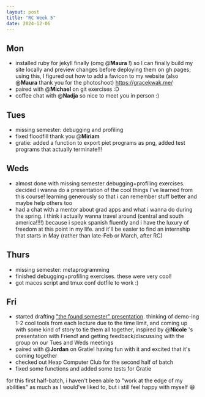 ```yaml
---
layout: post
title: "RC Week 5"
date: 2024-12-06
---
```


## Mon

- installed ruby for jekyll finally (omg @**Maura** !) so I can finally build my site locally and preview changes before deploying them on gh pages; using this, I figured out how to add a favicon to my website (also @**Maura** thank you for the photoshoot) https://gracekwak.me/
- paired with @**Michael** on git exercises :D
- coffee chat with @**Nadja** so nice to meet you in person :)

## Tues

- missing semester: debugging and profiling
- fixed floodfill thank you @**Miriam**
- gratie: added a function to export piet programs as png, added test programs that actually terminate!!!

## Weds

- almost done with missing semester debugging+profiling exercises. decided i wanna do a presentation of the cool things I've learned from this course! learning generously so that i can remember stuff better and maybe help others too
- had a chat with a mentor about grad apps and what i wanna do during the spring. i think i actually wanna travel around (central and south america!!!!) because i speak spanish fluently and i have the luxury of freedom at this point in my life. and it'll be easier to find an internship that starts in May (rather than late-Feb or March, after RC)

## Thurs

- missing semester: metaprogramming
- finished debugging+profiling exercises. these were very cool!
- got macos script and tmux conf dotfile to work :)

## Fri

- started drafting ["the found semester" presentation](https://docs.google.com/presentation/d/13Nir5r4jn8s7Lyqthzh6kZgAH8BNQZ72aqQQHAuiV_c/edit?usp=sharing). thinking of demo-ing 1-2 cool tools from each lecture due to the time limit, and coming up with some kind of story to tie them all together, inspired by @**Nicole** 's presentation with Friend! and getting feedback/discussing with the group on our Tues and Weds meetings
- paired with @**Jordan** on Gratie! having fun with it and excited that it's coming together
- checked out Heap Computer Club for the second half of batch
- fixed some functions and added some tests for Gratie

for this first half-batch, i haven't been able to "work at the edge of my abilities" as much as I would've liked to, but i still feel happy with myself :smile:
